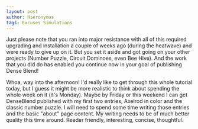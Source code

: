 ```yaml
---
layout: post
author: Hieronymus
tags: Excuses Simulations
---
```

Just please note that you ran into major resistance with all of this required upgrading and installation a couple of weeks ago (during the heatwave) and were ready to give up on it. But you set it aside and got going on your other projects (Number Puzzle, Circuit Dominoes, even Bee Hive). And the work that you did do has enabled you continue now in your goal of publishing Dense Blend!

Whoa, way into the afternoon! I'd really like to get through this whole tutorial today, but I guess it might be more realistic to think about spending the whole week on it (it's Monday). Maybe by Friday or this weekend I can get DenseBlend published with my first two entries, Axelrod in color and the classic number puzzle. I will need to spend some time writing those entries and the basic "about" page content. My writing needs to be of much better quality this time around. Reader friendly, interesting, concise, thoughtful.